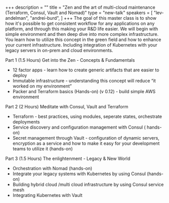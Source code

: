 +++
description = ""
title = "Zen and the art of multi-cloud maintenance (Terraform, Consul, Vault and Nomad)"
type = "new-talk"
speakers = [
        "lev-andelman",
        "andrei-burd",
]
+++
The goal of this master class is to show how it's possible to get consistent workflow for any applications on any platform, and through this making your R&D life easier.
We will begin with simple environment and then deep dive into more complex infrastructure. You learn how to utilize this concept in the green field and how to enhance your current infrastructure. Including integration of Kubernetes with your legacy servers in on-prem and cloud environments.

Part 1 (1.5 Hours) Get into the Zen - Concepts & Fundamentals
* 12 factor apps - learn how to create generic artifacts that are easier to deploy
* Immutable infrastructure - understanding this concept will reduce “it worked on my environment”
* Packer and Terraform basics (Hands-on) (v 0.12) - build simple AWS environment

Part 2 (2 Hours) Meditate with Consul, Vault and Terraform
* Terraform - best practices, using modules, seperate states, orchestrate deployments
* Service discovery and configuration management with Consul ( hands-on)
* Secret management through Vault - configuration of dynamic servers, encryption as a service and how to make it easy for your development teams to utilize it (hands-on)

Part 3 (1.5 Hours) The enlightenment - Legacy & New World
* Orchestration with Nomad (hands-on)
* Integrate your legacy systems with Kubernetes by using Consul (hands-on)
* Building hybrid cloud /multi cloud infrastructure by using Consul service mesh
* Integrating Kubernetes with Vault